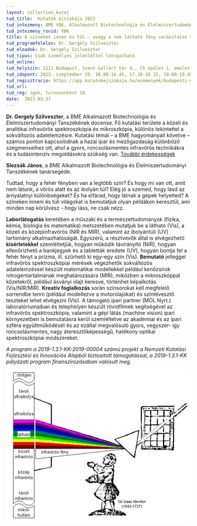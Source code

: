 ```yaml
---
layout: collection_kutej
tud_title:  Kutatók éjszakája 2023
tud_intezmeny: BME VBK, Alkalmazott Biotechnológia és Élelmiszertudományi Tanszék
tud_intezmeny_rovid: VBK
title: A színeken innen és túl – avagy a nem látható fény varázslatos világa
tud_programfelelos: Dr. Gergely Szilveszter
tud_eloadok: Dr. Gergely Szilveszter
tud_tipus: Csak személyes jelenléttel látogatható
tud_online: 
tud_helyszin: 1111 Budapest, Szent Gellért tér 4., Ch épület 1. emelet 165., NIR Spektroszkópia Csoport
tud_idopont: 2023. szeptember 29. 16.00-16.45, 17.30-18.15, 19.00-19.45
tud_regisztracio: https://app.kutatokejszakaja.hu/esemenyek/budapesti-muszaki-es-gazdasagtudomanyi-egyetem/a-szineken-innen-es-tul-avagy-a-nem-lathato-feny-varazslatos-vilaga
tud_url: 
tud_reg: igen, turnusonként 10
date:  2023-03-27
---
```


**Dr. Gergely Szilveszter**, a BME Alkalmazott Biotechnológia és Élelmiszertudományi Tanszékének docense. Fő kutatási területe a közeli és analitikai infravörös spektroszkópia és mikroszkópia, különös tekintettel a sokváltozós adatelemzésre. Kutatási témái – a BME hagyományait követve – számos ponton kapcsolódnak a hazai ipar és mezőgazdaság különböző szegmenseihez ott, ahol a gyors, roncsolásmentes infravörös technikákra és a tudásintenzív megoldásokra szükség van. [További érdekességek](https://eviko.hu/ahogy-a-csillag-megy-az-egen-egy-infravoros-fenyirda-elete_hu.html)

**Slezsák János**, a BME Alkalmazott Biotechnológia és Élelmiszertudományi Tanszékének tanársegéde.

Tudtad, hogy a fehér fényben van a legtöbb szín? És hogy mi van ott, amit nem látunk, a vörös alatt és az ibolyán túl? Elég jó a szemed, hogy lásd az árnyalatnyi különbségeket? És ha elfárad, hogy látnak a gépek helyetted? A színeken inneni és túli világokat is bemutatjuk olyan példákon keresztül, ami minden nap körülvesz - hogy láss, ne csak nézz.


**Laborlátogatás** keretében a műszaki és a természettudományok (fizika, kémia, biológia és matematika) metszetében mutatjuk be a látható (Vis), a közeli és középinfravörös (NIR és MIR),
valamint az ibolyántúli (UV) tartomány alkalmazhatóságát. Egyszerű, a résztvevők által is elvégezhető **kísérletekkel** szemléltetjük, hogyan működik távirányító (NIR), hogyan ellenőrizhető a bankjegyek
és a tabletták eredete (UV), hogyan bontja fel a fehér fényt a prizma, ill. szűrhető ki egy-egy szín (Vis). **Bemutató** jelleggel infravörös spektroszkópiai mérések végezhetők sokváltozós adatelemzéssel
készült matematikai modellekkel például kenőzsírok nitrogéntartalmának meghatározására (MIR), miközben a mikroszkóppal kőzetekről, például ásványi olajt keresve, történhet képalkotás (Vis/NIR/MIR). 
**Kreatív foglalkozás** során színsorokat kell megfelelő sorrendbe tenni (például modellezve a motorolajokat) és színtévesztő teszteket lehet elvégezni (Vis). 
A támogató ipari partner (MOL Nyrt.) laboratóriumaiban és telephelyén készült rövidfilmek segítségével az infravörös spektroszkópia, valamint a gépi látás (machine vision) ipari környezetben 
is bemutatásra kerül szemléltetve az akadémiai és az ipari szféra együttműködését és az ezáltal megvalósuló gyors, vegyszer- így roncsolásmentes, nagy áteresztőképességű, hatékony optikai spektroszkópiai 
módszereket.

_A program a 2019-1.3.1-KK-2019-00004 számú projekt a Nemzeti Kutatási Fejlesztési és Innovációs Alapból biztosított támogatással, a 2019-1.3.1-KK pályázati program finanszírozásában valósult meg._

![A színeken innen és túl – avagy a nem látható fény varázslatos világa](images/a-szineken-innen-es-tul.jpg)
